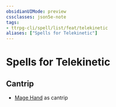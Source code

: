 ```yaml
---
obsidianUIMode: preview
cssclasses: json5e-note
tags:
- ttrpg-cli/spell/list/feat/telekinetic
aliases: ["Spells for Telekinetic"]
---
```

# Spells for Telekinetic

## Cantrip

- [Mage Hand](2-Mechanics/CLI/spells/mage-hand-xphb.md "XPHB") as cantrip